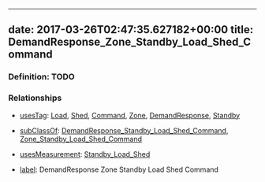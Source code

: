 
---
date: 2017-03-26T02:47:35.627182+00:00
title: DemandResponse_Zone_Standby_Load_Shed_Command
---
### Definition: TODO

### Relationships

* [usesTag](https://brickschema.org/schema/1.0/BrickFrame#usesTag): [Load](https://brickschema.org/schema/1.0/BrickTag#Load), [Shed](https://brickschema.org/schema/1.0/BrickTag#Shed), [Command](https://brickschema.org/schema/1.0/BrickTag#Command), [Zone](https://brickschema.org/schema/1.0/BrickTag#Zone), [DemandResponse](https://brickschema.org/schema/1.0/BrickTag#DemandResponse), [Standby](https://brickschema.org/schema/1.0/BrickTag#Standby)

* [subClassOf](http://www.w3.org/2000/01/rdf-schema#subClassOf): [DemandResponse_Standby_Load_Shed_Command](https://brickschema.org/schema/1.0/Brick#DemandResponse_Standby_Load_Shed_Command), [Zone_Standby_Load_Shed_Command](https://brickschema.org/schema/1.0/Brick#Zone_Standby_Load_Shed_Command)

* [usesMeasurement](https://brickschema.org/schema/1.0/BrickFrame#usesMeasurement): [Standby_Load_Shed](https://brickschema.org/schema/1.0/Brick#Standby_Load_Shed)

* [label](http://www.w3.org/2000/01/rdf-schema#label): DemandResponse Zone Standby Load Shed Command
